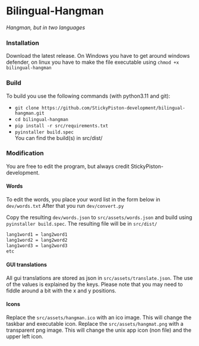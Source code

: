# Bilingual-Hangman
*Hangman, but in two languages*
### Installation
Download the latest release. On Windows you have to get around windows defender, on linux you have to make the file executable using `chmod +x bilingual-hangman`

### Build
To build you use the following commands (with python3.11 and git):
 - `git clone https://github.com/StickyPiston-development/bilingual-hangman.git`
 - `cd bilingual-hangman`
 - `pip install -r src/requirements.txt`
 - `pyinstaller build.spec`  
You can find the build(s) in src/dist/

### Modification
You are free to edit the program, but always credit StickyPiston-development.  
#### Words
To edit the words, you place your word list in the form below in `dev/words.txt`
After that you run `dev/convert.py`

Copy the resulting `dev/words.json` to `src/assets/words.json` and build using `pyinstaller build.spec`.
The resulting file will be in `src/dist/`


```txt
lang1word1 = lang2word1
lang1word2 = lang2word2
lang1word3 = lang2word3
etc
```

#### GUI translations
All gui translations are stored as json in `src/assets/translate.json`.
The use of the values is explained by the keys.
Please note that you may need to fiddle around a bit with the x and y positions.

#### Icons
Replace the `src/assets/hangman.ico` with an ico image. 
This will change the taskbar and executable icon.
Replace the `src/assets/hangmat.png` with a transparent png image.
This will change the unix app icon (non file) and the upper left icon.


